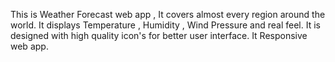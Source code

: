 This is Weather Forecast web app , It covers almost every region around the world.
It displays Temperature , Humidity , Wind Pressure and real feel.
It is designed with high quality icon's for better user interface.
It Responsive web app.
